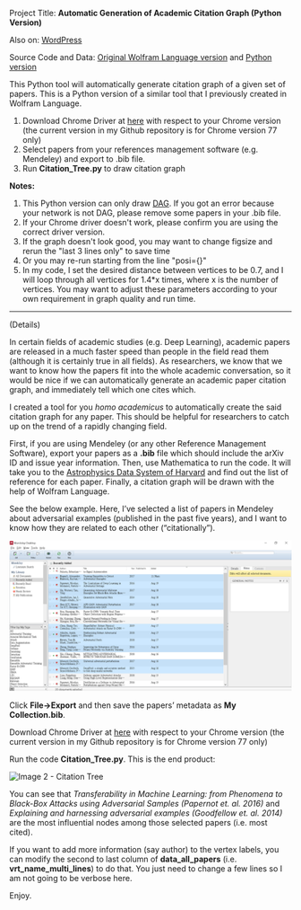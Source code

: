 Project Title: **Automatic Generation of Academic Citation Graph (Python Version)**

Also on: [WordPress][8]

Source Code and Data: [Original Wolfram Language version][2] and [Python version][3]

This Python tool will automatically generate citation graph of a given set of papers. This is a Python version of a similar tool that I previously created in Wolfram Language.

1. Download Chrome Driver at [here][6] with respect to your Chrome version (the current version in my Github repository is for Chrome version 77 only)
2. Select papers from your references management software (e.g. Mendeley) and export to .bib file.
3. Run **Citation_Tree.py** to draw citation graph

**Notes:**

1. This Python version can only draw [DAG][7]. If you got an error because your network is not DAG, please remove some papers in your .bib file.
2. If your Chrome driver doesn't work, please confirm you are using the correct driver version.
3. If the graph doesn't look good, you may want to change figsize and rerun the "last 3 lines only" to save time
4. Or you may re-run starting from the line "posi={}"
5. In my code, I set the desired distance between vertices to be 0.7, and I will loop through all vertices for 1.4*x times, where x is the number of vertices. You may want to adjust these parameters according to your own requirement in graph quality and run time.

-----------------------------------------

(Details)

In certain fields of academic studies (e.g. Deep Learning), academic papers are released in a much faster speed than people in the field read them (although it is certainly true in all fields). As researchers, we know that we want to know how the papers fit into the whole academic conversation, so it would be nice if we can automatically generate an academic paper citation graph, and immediately tell which one cites which.

I created a tool for you *homo academicus* to automatically create the said citation graph for any paper. This should be helpful for researchers to catch up on the trend of a rapidly changing field.

First, if you are using Mendeley (or any other Reference Management Software), export your papers as a **.bib** file which should include the arXiv ID and issue year information. Then, use Mathematica to run the code. It will take you to the [Astrophysics Data System of Harvard][4] and find out the list of reference for each paper. Finally, a citation graph will be drawn with the help of Wolfram Language.

See the below example. Here, I’ve selected a list of papers in Mendeley about adversarial examples (published in the past five years), and I want to know how they are related to each other (“citationally”).

![Image 1 - Mendeley][5]

Click **File->Export** and then save the papers’ metadata as **My Collection.bib**.

Download Chrome Driver at [here][6] with respect to your Chrome version (the current version in my Github repository is for Chrome version 77 only)

Run the code **Citation_Tree.py**. This is the end product:

![Image 2 - Citation Tree][1]

You can see that *Transferability in Machine Learning: from Phenomena to Black-Box Attacks using Adversarial Samples (Papernot et. al. 2016)* and *Explaining and harnessing adversarial examples (Goodfellow et. al. 2014)* are the most influential nodes among those selected papers (i.e. most cited).

If you want to add more information (say author) to the vertex labels, you can modify the second to last column of **data_all_papers** (i.e. **vrt_name_multi_lines**) to do that. You just need to change a few lines so I am not going to be verbose here.

Enjoy.

[1]: https://github.com/lanstonchu/Citation-Graph-Python/blob/master/Citaion%20Graph%20Example.png
[2]: https://github.com/lanstonchu/citation-graph
[3]: https://github.com/lanstonchu/Citation-Graph-Python
[4]: https://ui.adsabs.harvard.edu/
[5]: https://raw.githubusercontent.com/lanstonchu/citation-graph/master/Mendeley.png
[6]: https://chromedriver.chromium.org/downloads
[7]: https://en.wikipedia.org/wiki/Directed_acyclic_graph
[8]: https://lanstonchu.wordpress.com/2019/09/22/automatic-generation-of-academic-citation-graph-python-version/

